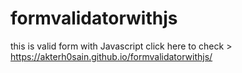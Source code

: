 # formvalidatorwithjs
this is valid form with Javascript 
click here to check > https://akterh0sain.github.io/formvalidatorwithjs/

